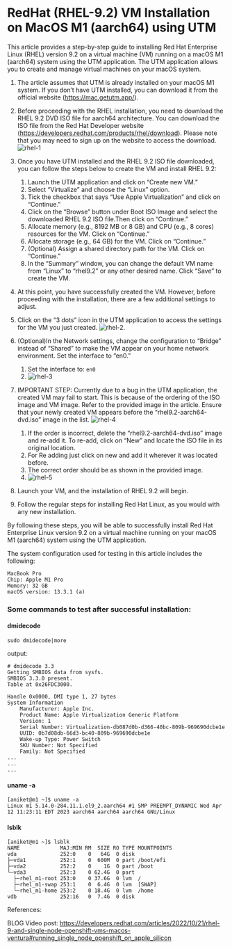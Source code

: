 # RedHat (RHEL-9.2) VM Installation on MacOS M1 (aarch64) using UTM

This article provides a step-by-step guide to installing Red Hat Enterprise Linux (RHEL) version 9.2 on a virtual machine (VM) running on a macOS M1 (aarch64) system using the UTM application. The UTM application allows you to create and manage virtual machines on your macOS system.

1. The article assumes that UTM is already installed on your macOS M1 system. If you don’t have UTM installed, you can download it from the official website (https://mac.getutm.app/).
2. Before proceeding with the RHEL installation, you need to download the RHEL 9.2 DVD ISO file for aarch64 architecture. You can download the ISO file from the Red Hat Developer website (https://developers.redhat.com/products/rhel/download). Please note that you may need to sign up on the website to access the download. ![rhel-1](/resources/other/rhel-d1.png)
   
3. Once you have UTM installed and the RHEL 9.2 ISO file downloaded, you can follow the steps below to create the VM and install RHEL 9.2:
   1. Launch the UTM application and click on “Create new VM.”
   2. Select “Virtualize” and choose the “Linux” option.
   3. Tick the checkbox that says “Use Apple Virtualization” and click on “Continue.”
   4. Click on the “Browse” button under Boot ISO Image and select the downloaded RHEL 9.2 ISO file.Then click on “Continue.”
   5. Allocate memory (e.g., 8192 MB or 8 GB) and CPU (e.g., 8 cores) resources for the VM. Click on “Continue.”
   6. Allocate storage (e.g., 64 GB) for the VM. Click on “Continue.”
   7. (Optional) Assign a shared directory path for the VM. Click on “Continue.”
   8. In the “Summary” window, you can change the default VM name from “Linux” to “rhel9.2” or any other desired name. Click “Save” to create the VM.

4. At this point, you have successfully created the VM. However, before proceeding with the installation, there are a few additional settings to adjust.

5. Click on the “3 dots” icon in the UTM application to access the settings for the VM you just created.
![rhel-2](/resources/other/rhel-d2.webp).
6. (Optional)In the Network settings, change the configuration to “Bridge” instead of “Shared” to make the VM appear on your home network environment. Set the interface to “en0.”
   1. Set the interface to: `en0`
   2. ![rhel-3](/resources/other/rhel-d3.png)

7. IMPORTANT STEP: 
Currently due to a bug in the UTM application, the created VM may fail to start. This is because of the ordering of the ISO image and VM image. Refer to the provided image in the article. Ensure that your newly created VM appears before the “rhel9.2-aarch64-dvd.iso” image in the list.
![rhel-4](/resources/other/rhel-d4.png)
   1. If the order is incorrect, delete the “rhel9.2-aarch64-dvd.iso” image and re-add it. To re-add, click on “New” and locate the ISO file in its original location.
   2. For Re adding just click on new and add it wherever it was located before.
   3. The correct order should be as shown in the provided image.
   4. ![rhel-5](/resources/other/rhel-d5.png)


8. Launch your VM, and the installation of RHEL 9.2 will begin.
9. Follow the regular steps for installing Red Hat Linux, as you would with any new installation.
   
By following these steps, you will be able to successfully install Red Hat Enterprise Linux version 9.2 on a virtual machine running on your macOS M1 (aarch64) system using the UTM application.

The system configuration used for testing in this article includes the following:
```
MacBook Pro
Chip: Apple M1 Pro
Memory: 32 GB
macOS version: 13.3.1 (a)
```


### Some commands to test after successful installation:

#### dmidecode
```console
sudo dmidecode|more
```
output:
```
# dmidecode 3.3
Getting SMBIOS data from sysfs.
SMBIOS 3.3.0 present.
Table at 0x26FDC3000.

Handle 0x0000, DMI type 1, 27 bytes
System Information
	Manufacturer: Apple Inc.
	Product Name: Apple Virtualization Generic Platform
	Version: 1
	Serial Number: Virtualization-db087d0b-d366-40bc-809b-969690dcbe1e
	UUID: 0b7d08db-66d3-bc40-809b-969690dcbe1e
	Wake-up Type: Power Switch
	SKU Number: Not Specified
	Family: Not Specified
...
...
...

```

#### uname -a

```
[aniket@m1 ~]$ uname -a
Linux m1 5.14.0-284.11.1.el9_2.aarch64 #1 SMP PREEMPT_DYNAMIC Wed Apr 12 11:23:11 EDT 2023 aarch64 aarch64 aarch64 GNU/Linux
```

#### lsblk
```
[aniket@m1 ~]$ lsblk
NAME             MAJ:MIN RM  SIZE RO TYPE MOUNTPOINTS
vda              252:0    0   64G  0 disk 
├─vda1           252:1    0  600M  0 part /boot/efi
├─vda2           252:2    0    1G  0 part /boot
└─vda3           252:3    0 62.4G  0 part 
  ├─rhel_m1-root 253:0    0 37.6G  0 lvm  /
  ├─rhel_m1-swap 253:1    0  6.4G  0 lvm  [SWAP]
  └─rhel_m1-home 253:2    0 18.4G  0 lvm  /home
vdb              252:16   0  7.4G  0 disk 
```

References:

BLOG Video post: 
https://developers.redhat.com/articles/2022/10/21/rhel-9-and-single-node-openshift-vms-macos-ventura#running_single_node_openshift_on_apple_silicon